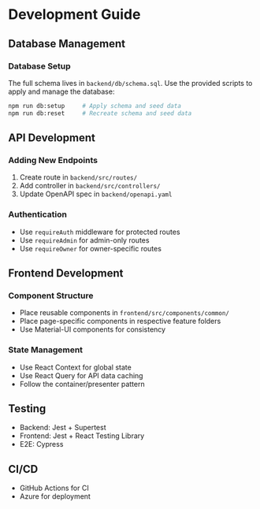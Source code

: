 # Development Guide

## Database Management

### Database Setup
The full schema lives in `backend/db/schema.sql`. Use the provided scripts to
apply and manage the database:

```bash
npm run db:setup     # Apply schema and seed data
npm run db:reset     # Recreate schema and seed data
```

## API Development

### Adding New Endpoints
1. Create route in `backend/src/routes/`
2. Add controller in `backend/src/controllers/`
3. Update OpenAPI spec in `backend/openapi.yaml`

### Authentication
- Use `requireAuth` middleware for protected routes
- Use `requireAdmin` for admin-only routes
- Use `requireOwner` for owner-specific routes

## Frontend Development

### Component Structure
- Place reusable components in `frontend/src/components/common/`
- Place page-specific components in respective feature folders
- Use Material-UI components for consistency

### State Management
- Use React Context for global state
- Use React Query for API data caching
- Follow the container/presenter pattern

## Testing
- Backend: Jest + Supertest
- Frontend: Jest + React Testing Library
- E2E: Cypress

## CI/CD
- GitHub Actions for CI
- Azure for deployment
